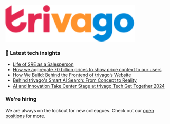 <img src="/images/logo-trivago.svg" width="80%" alt="trivago logo">

### 📝 Latest tech insights

<!-- BLOG-POST-LIST:START -->
- [Life of SRE as a Salesperson](https://tech.trivago.com/post/2024-12-20-life-of-sre-as-a-salesperson/)
- [How we aggregate 70 billion prices to show price context to our users](https://tech.trivago.com/post/2025-02-13-how-we-aggregate-70-billion-prices-to-show-price-context-to-our-users/)
- [How We Build: Behind the Frontend of trivago’s Website](https://tech.trivago.com/post/2025-01-27-frontend-at-trivago-behind-the-scenes/)
- [Behind trivago's Smart AI Search: From Concept to Reality](https://tech.trivago.com/post/2024-12-17-behind-trivagos-ai-search-from-concept-to-reality/)
- [AI and Innovation Take Center Stage at trivago Tech Get Together 2024](https://tech.trivago.com/post/2024-07-25-ai-and-innovation-innovation-take-center-stage-at-trivago-tech-get-together-2024/)
<!-- BLOG-POST-LIST:END -->

### We're hiring

We are always on the lookout for new colleagues.
Check out our [open positions](https://company.trivago.com/open-positions/?gh_src=5d4685202) for more.

<!--

**Here are some ideas to get you started:**

🙋‍♀️ A short introduction - what is your organization all about?
🌈 Contribution guidelines - how can the community get involved?
👩‍💻 Useful resources - where can the community find your docs? Is there anything else the community should know?
🍿 Fun facts - what does your team eat for breakfast?
🧙 Remember, you can do mighty things with the power of [Markdown](https://guides.github.com/features/mastering-markdown/)
-->
